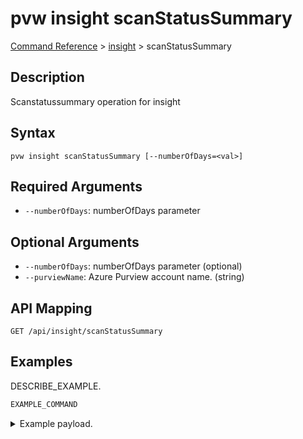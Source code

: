 # pvw insight scanStatusSummary
[Command Reference](../../../README.md#command-reference) > [insight](./main.md) > scanStatusSummary

## Description
Scanstatussummary operation for insight

## Syntax
```
pvw insight scanStatusSummary [--numberOfDays=<val>]
```

## Required Arguments
- `--numberOfDays`: numberOfDays parameter

## Optional Arguments
- `--numberOfDays`: numberOfDays parameter (optional)
- `--purviewName`: Azure Purview account name. (string)

## API Mapping
 >  > []()
```
GET /api/insight/scanStatusSummary
```

## Examples
DESCRIBE_EXAMPLE.
```powershell
EXAMPLE_COMMAND
```
<details><summary>Example payload.</summary>
<p>

```json
PASTE_JSON_HERE
```
</p>
</details>